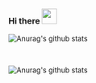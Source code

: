 ### Hi there <img src="https://raw.githubusercontent.com/iampavangandhi/iampavangandhi/master/gifs/Hi.gif" width="30px">

![Anurag's github stats](https://github-readme-stats.vercel.app/api?show_icons=true&theme=radical&username=omarmattr) 

<br>

![Anurag's github stats](https://github-readme-stats.vercel.app/api/top-langs/?username=omarmattr&layout=compact&theme=radical)


<br>
<!--
Here are some ideas to get you started:

- 🔭 I’m currently working on ...
- 🌱 I’m currently learning ...
- 👯 I’m looking to collaborate on ...
- 🤔 I’m looking for help with ...
- 💬 Ask me about ...
- 📫 How to reach me: ...
- 😄 Pronouns: ...
- ⚡ Fun fact: ...
-->

